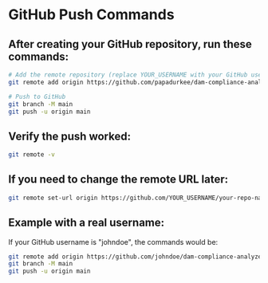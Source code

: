 # GitHub Push Commands

## After creating your GitHub repository, run these commands:

```bash
# Add the remote repository (replace YOUR_USERNAME with your GitHub username)
git remote add origin https://github.com/papadurkee/dam-compliance-analyzer.git

# Push to GitHub
git branch -M main
git push -u origin main
```

## Verify the push worked:
```bash
git remote -v
```

## If you need to change the remote URL later:
```bash
git remote set-url origin https://github.com/YOUR_USERNAME/your-repo-name.git
```

## Example with a real username:
If your GitHub username is "johndoe", the commands would be:
```bash
git remote add origin https://github.com/johndoe/dam-compliance-analyzer.git
git branch -M main
git push -u origin main
```